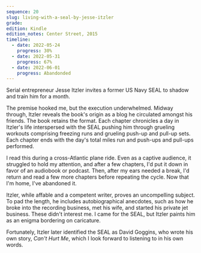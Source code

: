 ```yaml
---
sequence: 20
slug: living-with-a-seal-by-jesse-itzler
grade:
edition: Kindle
edition_notes: Center Street, 2015
timeline:
  - date: 2022-05-24
    progress: 30%
  - date: 2022-05-31
    progress: 67%
  - date: 2022-06-01
    progress: Abandonded
---
```


Serial entrepreneur Jesse Itzler invites a former US Navy SEAL to shadow and train him for a month.

<!-- end -->

The premise hooked me, but the execution underwhelmed. Midway through, Itzler reveals the book's origin as a blog he circulated amongst his friends. The book retains the format. Each chapter chronicles a day in Itzler's life interspersed with the SEAL pushing him through grueling workouts comprising freezing runs and grueling push-up and pull-up sets. Each chapter ends with the day's total miles run and push-ups and pull-ups performed.

I read this during a cross-Atlantic plane ride. Even as a captive audience, it struggled to hold my attention, and after a few chapters, I'd put it down in favor of an audiobook or podcast. Then, after my ears needed a break, I'd return and read a few more chapters before repeating the cycle. Now that I'm home, I've abandoned it.

Itzler, while affable and a competent writer, proves an uncompelling subject. To pad the length, he includes autobiographical anecdotes, such as how he broke into the recording business, met his wife, and started his private jet business. These didn't interest me. I came for the SEAL, but Itzler paints him as an enigma bordering on caricature.

Fortunately, Itzler later identified the SEAL as David Goggins, who wrote his own story, <span data-work-slug="cant-hurt-me-by-david-goggins">_Can't Hurt Me_</span>, which I look forward to listening to in his own words.
